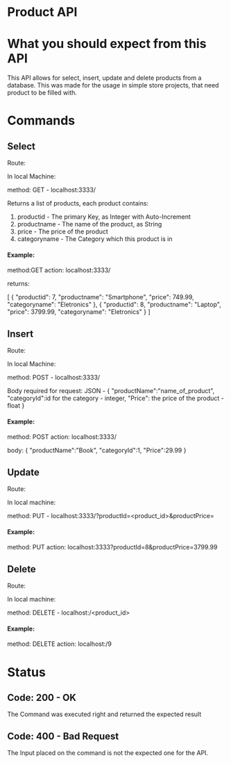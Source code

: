 # Product API

# What you should expect from this API

This API allows for select, insert, update and delete products from a database. This was made for the usage in simple store projects, that need product to be filled with.

# Commands

## Select

Route:

In local Machine:

method: GET - localhost:3333/

Returns a list of products, each product contains:

1. productid - The primary Key, as Integer with Auto-Increment
2. productname - The name of the product, as String
3. price - The price of the product
4. categoryname - The Category which this product is in

#### Example:

method:GET
action: localhost:3333/

returns:

[
    {
        "productid": 7,
        "productname": "Smartphone",
        "price": 749.99,
        "categoryname": "Eletronics"
    },
    {
        "productid": 8,
        "productname": "Laptop",
        "price": 3799.99,
        "categoryname": "Eletronics"
    }
]

## Insert

Route:

In local Machine:

method: POST - localhost:3333/

Body required for request:
JSON - 
{
    "productName":"name_of_product",
    "categoryId":id for the category - integer,
    "Price": the price of the product - float
}

#### Example:

method: POST
action: localhost:3333/

body:
{
    "productName":"Book",
    "categoryId":1,
    "Price":29.99
}

## Update

Route:

In local machine:

method: PUT - localhost:3333/?productId=<product_id>&productPrice=<productPrice>

#### Example:

method: PUT
action: localhost:3333?productId=8&productPrice=3799.99

## Delete

Route:

In local machine:

method: DELETE - localhost:/<product_id>

#### Example:

method: DELETE 
action: localhost:/9

# Status

## Code: 200 - OK

The Command was executed right and returned the expected result

## Code: 400 - Bad Request

The Input placed on the command is not the expected one for the API.

